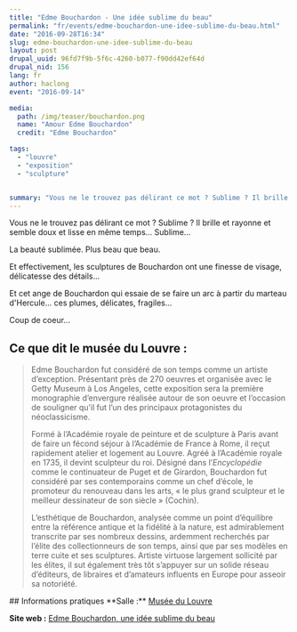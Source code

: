 ```yaml
---
title: "Edme Bouchardon - Une idée sublime du beau"
permalink: "fr/events/edme-bouchardon-une-idee-sublime-du-beau.html"
date: "2016-09-28T16:34"
slug: edme-bouchardon-une-idee-sublime-du-beau
layout: post
drupal_uuid: 96fd7f9b-5f6c-4260-b077-f90dd42ef64d
drupal_nid: 156
lang: fr
author: haclong
event: "2016-09-14"

media:
  path: /img/teaser/bouchardon.png
  name: "Amour Edme Bouchardon"
  credit: "Edme Bouchardon"

tags:
  - "louvre"
  - "exposition"
  - "sculpture"


summary: "Vous ne le trouvez pas délirant ce mot ? Sublime ? Il brille et rayonne et semble doux et lisse en même temps... Sublime... Et cet ange de Bouchardon qui essaie de se faire un arc à partir du marteau d'Hercule... ses plumes, délicates, fragiles... Coup de coeur..."
---
```


Vous ne le trouvez pas délirant ce mot ? Sublime ? Il brille et rayonne et semble doux et lisse en même temps... Sublime...

La beauté sublimée. Plus beau que beau.

Et effectivement, les sculptures de Bouchardon ont une finesse de visage, délicatesse des détails...

Et cet ange de Bouchardon qui essaie de se faire un arc à partir du marteau d'Hercule... ces plumes, délicates, fragiles...

Coup de coeur...

## Ce que dit le musée du Louvre :
<blockquote>Edme Bouchardon fut considéré de son temps comme un artiste d’exception. Présentant près de 270 oeuvres et organisée avec le Getty Museum à Los Angeles, cette exposition sera la première monographie d’envergure réalisée autour de son oeuvre et l’occasion de souligner qu’il fut l’un des principaux protagonistes du néoclassicisme.

Formé à l’Académie royale de peinture et de sculpture à Paris avant de faire un fécond séjour à l’Académie de France à Rome, il reçut rapidement atelier et logement au Louvre. Agréé à l’Académie royale en 1735, il devint sculpteur du roi. Désigné dans l’*Encyclopédie* comme le continuateur de Puget et de Girardon, Bouchardon fut considéré par ses contemporains comme un chef d’école, le promoteur du renouveau dans les arts, « le plus grand sculpteur et le meilleur dessinateur de son siècle » (Cochin).

L’esthétique de Bouchardon, analysée comme un point d’équilibre entre la référence antique et la fidélité à la nature, est admirablement transcrite par ses nombreux dessins, ardemment recherchés par l’élite des collectionneurs de son temps, ainsi que par ses modèles en terre cuite et ses sculptures. Artiste virtuose largement sollicité par les élites, il sut également très tôt s’appuyer sur un solide réseau d’éditeurs, de libraires et d’amateurs influents en Europe pour asseoir sa notoriété.

</blockquote>
## Informations pratiques
**Salle :** <a href="http://www.louvre.fr" target="_blank">Musée du Louvre</a>

**Site web :** <a href="http://www.louvre.fr/expositions/bouchardon-1698-1762une-idee-sublime-du-beau">Edme Bouchardon, une idée sublime du beau</a>


